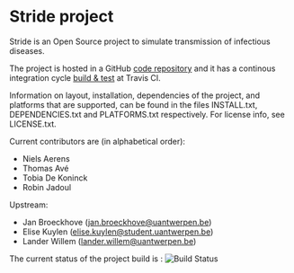 # Stride project

Stride is an Open Source project to simulate transmission of infectious diseases.
 
The project is hosted in a GitHub [code repository](https://github.com/broeckho/stride.git) and it has a continous integration cycle [build & test](https://travis-ci.org/broeckho/stride) at Travis CI.

Information on layout, installation, dependencies of the project, and platforms that are supported, can be found in the files INSTALL.txt, DEPENDENCIES.txt and PLATFORMS.txt respectively.
For license info, see LICENSE.txt.

Current contributors are (in alphabetical order):

* Niels Aerens 
* Thomas Avé
* Tobia De Koninck
* Robin Jadoul

Upstream:
* Jan Broeckhove (jan.broeckhove@uantwerpen.be)
* Elise Kuylen (elise.kuylen@student.uantwerpen.be)
* Lander Willem (lander.willem@uantwerpen.be)

The current status of the project build is : ![Build Status](https://travis-ci.com/LEDfan/Bachelorproef.svg?token=AhWiySeGEDkQfLDToshu&branch=master)
